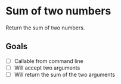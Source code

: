 # Sum of two numbers

Return the sum of two numbers.

## Goals

- [ ] Callable from command line
- [ ] Will accept two arguments
- [ ] Will return the sum of the two arguments

